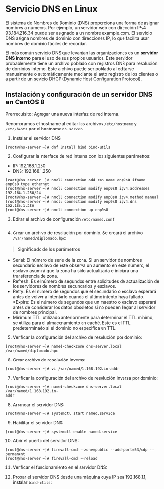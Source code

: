 # Servicio DNS en Linux

El sistema de Nombres de Dominio (DNS) proporciona una forma de asignar nombres a números. Por ejemplo, un servidor web con dirección IPv4 93.184.216.34 puede ser asignado a un nombre example.com. El servicio DNS asigna nombres de dominio con direcciones IP, lo que facilita usar nombres de dominio fáciles de recordar.

El más común servicio DNS que levantan las organizaciones es un **servidor DNS interno** para el uso de sus propios usuarios. Este servidor probablemente tiene un archivo poblado con registros DNS para resolución de dominios interno. Este archivo puede ser poblado al editarse manualmente o automáticamente mediante el auto registro de los clientes o a partir de un sevicio DHCP (Dynamic Host Configuration Protocol).

## Instalación y configuración de un servidor DNS en CentOS 8

Prerrequisito: Agregar una nueva interfaz de red interna.

Renombramos el hostname al editar los archivos ```/etc/hostname``` y ```/etc/hosts``` por el hostname ```ns-server```.

1. Instalar el servidor DNS:
```console
[root@dns-server ~]# dnf install bind bind-utils
```

2. Configurar la interface de red interna con los siguientes parámetros:
  * IP: 192.168.1.250
  * DNS: 192.168.1.250

  ```console
  [root@dns-server ~]# nmcli connection add con-name enp0s8 ifname enp0s8 type ethernet
  [root@dns-server ~]# nmcli connection modify enp0s8 ipv4.addresses 192.168.1.250/24
  [root@dns-server ~]# nmcli connection modify enp0s8 ipv4.method manual
  [root@dns-server ~]# nmcli connection modify enp0s8 ipv4.dns 192.168.1.250
  [root@dns-server ~]# nmcli connection up enp0s8
```

3. Editar el archivo de configuración ```/etc/named.conf```

```console

```

4. Crear un archivo de resolución por dominio. Se creará el archivo ```/var/named/diplomado.hpc```:

>#### Significado de los parámetros
* Serial: El número de serie de la zona. Si un servidor de nombres secundario esclavo de este observa un aumento en este número, el esclavo asumirá que la zona ha sido actualizada e iniciará una transferencia de zona.
* Refresh: Es el número de segundos entre solicitudes de actualización de los servidores de nombres secundarios y esclavos.
* Retry: Es el número de segundos que el secundario o esclavo esperará antes de volver a intentarlo cuando el último intento haya fallado.
*Expire: Es el número de segundos que un maestro o esclavo esperará antes de considerar los datos obsoletos si no pueden llegar al servidor de nombres principal.
* Minimum TTL: utilizado anteriormente para determinar el TTL mínimo, se utiliza para el almacenamiento en caché. Este es el TTL predeterminado si el dominio no especifica un TTL.

5. Verificar la configuración del archivo de resolución por dominio:

```console
[root@dns-server ~]# named-checkzone dns-server.local /var/named/diplomado.hpc
```

6. Crear archivo de resolución inversa:
```console
[root@dns-server ~]# vi /var/named/1.168.192.in-addr
```

7. Verificar la configuración del archivo de resolución inversa por dominio:
```console
[root@dns-server ~]# named-checkzone dns-server.local /var/named/1.168.192.in-
addr
```

8. Arrancar el servidor DNS:
```console
[root@dns-server ~]# systemctl start named.service
```

9. Habilitar el servidor DNS:
```console
[root@dns-server ~]# systemctl enable named.service
```

10. Abrir el puerto del servidor DNS:
```console
[root@dns-server ~]# firewall-cmd --zone=public --add-port=53/udp --permanent
[root@dns-server ~]# firewall-cmd --reload
```

11. Verificar el funcionamiento en el servidor DNS:

12. Probar el servidor DNS desde una máquina cuya IP sea 192.168.1.1, instalar ```bind-utils```:
